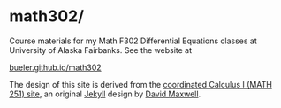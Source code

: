math302/
========

Course materials for my Math F302 Differential Equations classes at University of Alaska Fairbanks.  See the website at

[bueler.github.io/math302](https://bueler.github.io/math302/)

The design of this site is derived from the [coordinated Calculus I (MATH 251) site](https://uaf-math251.github.io/), an original [Jekyll](https://jekyllrb.com/) design by [David Maxwell](https://damaxwell.github.io/).
